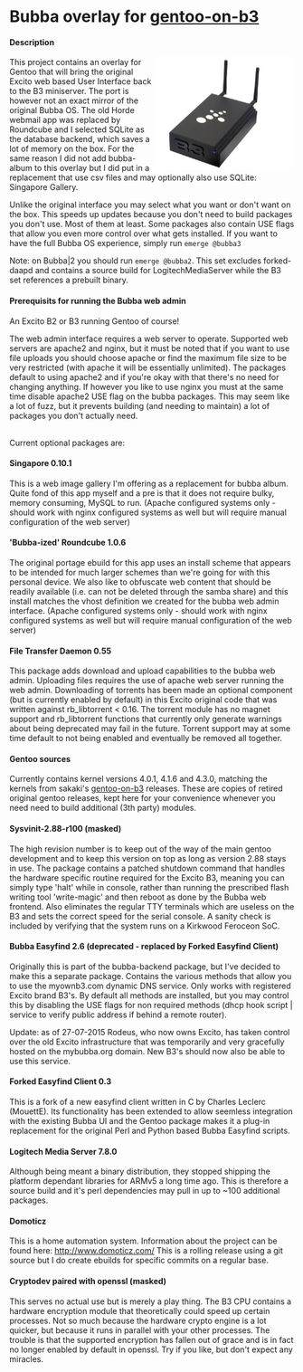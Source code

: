 
# Bubba overlay for [gentoo-on-b3](https://github.com/sakaki-/gentoo-on-b3/)

#### Description

<img src="https://raw.githubusercontent.com/gordonb3/cache/master/Bubba/Excito-B3.jpg" alt="Excito B3" width="250px" align="right"/>
This project contains an overlay for Gentoo that will bring the original Excito web based User Interface back to the B3 miniserver. The port is however not an exact mirror of the original Bubba OS. The old Horde webmail app was replaced by Roundcube and I selected SQLite as the database backend, which saves a lot of memory on the box. For the same reason I did not add bubba-album to this overlay but I did put in a replacement that use csv files and may optionally also use SQLite: Singapore Gallery.

Unlike the original interface you may select what you want or don't want on the box. This speeds up updates because you don't need to build packages you don't use. Most of them at least. Some packages also contain USE flags that allow you even more control over what gets installed. If you want to have the full Bubba OS experience, simply run `emerge @bubba3`

Note: on Bubba|2 you should run `emerge @bubba2`. This set excludes forked-daapd and contains a source build for LogitechMediaServer while the B3 set references a prebuilt binary.

#### Prerequisits for running the Bubba web admin
An Excito B2 or B3 running Gentoo of course!

The web admin interface requires a web server to operate. Supported web servers are apache2 and nginx, but it must be noted that if you want to use file uploads you should choose apache or find the maximum file size to be very restricted (with apache it will be essentially unlimited). The packages default to using apache2 and if you're okay with that there's no need for changing anything. If however you like to use nginx you must at the same time disable apache2 USE flag on the bubba packages. This may seem like a lot of fuzz, but it prevents building (and needing to maintain) a lot of packages you don't actually need.

<p><br>Current optional packages are:</p>

#### Singapore 0.10.1
This is a web image gallery I'm offering as a replacement for bubba album. Quite fond of this app myself and a pre is that it does not require bulky, memory consuming, MySQL to run.
(Apache configured systems only - should work with nginx configured systems as well but will require manual configuration of the web server)

#### 'Bubba-ized' Roundcube 1.0.6
The original portage ebuild for this app uses an install scheme that appears to be intended for much larger schemes than we're going for with this personal device. We also like to obfuscate web content that should be readily available (i.e. can not be deleted through the samba share) and this install matches the vhost definition we created for the bubba web admin interface.
(Apache configured systems only - should work with nginx configured systems as well but will require manual configuration of the web server)

#### File Transfer Daemon 0.55
This package adds download and upload capabilities to the bubba web admin. Uploading files requires the use of apache web server running the web admin. Downloading of torrents has been made an optional component (but is currently enabled by default) in this Excito original code that was written against rb_libtorrent &lt; 0.16. The torrent module has no magnet support and rb_libtorrent functions that currently only generate warnings about being deprecated may fail in the future. Torrent support may at some time default to not being enabled and eventually be removed all together.

#### Gentoo sources
Currently contains kernel versions 4.0.1, 4.1.6 and 4.3.0, matching the kernels from sakaki's <a href="https://github.com/sakaki-/gentoo-on-b3">gentoo-on-b3</a> releases. These are copies of retired original gentoo releases, kept here for your convenience whenever you need need to build additional (3th party) modules.

#### Sysvinit-2.88-r100 (masked)
The high revision number is to keep out of the way of the main gentoo development and to keep this version on top as long as version 2.88 stays in use. The package contains a patched shutdown command that handles the hardware specific routine required for the Excito B3, meaning you can simply type 'halt' while in console, rather than running the prescribed flash writing tool 'write-magic' and then reboot as done by the Bubba web frontend. Also eliminates the regular TTY terminals which are useless on the B3 and sets the correct speed for the serial console. A sanity check is included by verifying that the system runs on a Kirkwood Feroceon SoC.

#### Bubba Easyfind 2.6 (deprecated - replaced by Forked Easyfind Client)
Originally this is part of the bubba-backend package, but I've decided to make this a separate package. Contains the various methods that allow you to use the myownb3.com dynamic DNS service. Only works with registered Excito brand B3's. By default all methods are installed, but you may control this by disabling the USE flags for non required methods (dhcp hook script | service to verify public address if behind a remote router).

Update: as of 27-07-2015 Rodeus, who now owns Excito, has taken control over the old Excito infrastructure that was temporarily and very gracefully hosted on the mybubba.org domain. New B3's should now also be able to use this service.

#### Forked Easyfind Client 0.3
This is a fork of a new easyfind client written in C by Charles Leclerc (MouettE). Its functionality has been extended to allow seemless integration with the existing Bubba UI and the Gentoo package makes it a plug-in replacement for the original Perl and Python based Bubba Easyfind scripts.

#### Logitech Media Server 7.8.0
Although being meant a binary distribution, they stopped shipping the platform dependant libraries for ARMv5 a long time ago. This is therefore a source build and it's perl dependencies may pull in up to ~100 additional packages.

#### Domoticz
This is a home automation system. Information about the project can be found here: http://www.domoticz.com/ This is a rolling release using a git source but I do create ebuilds for specific commits on a regular base.

#### Cryptodev paired with openssl (masked)
This serves no actual use but is merely a play thing. The B3 CPU contains a hardware encryption module that theoretically could speed up certain processes. Not so much because the hardware crypto engine is a lot quicker, but because it runs in parallel with your other processes. The trouble is that the supported encryption has fallen out of grace and is in fact no longer enabled by default in openssl. Try if you like, but don't expect any miracles.
